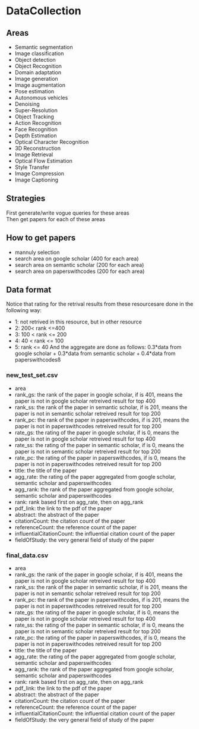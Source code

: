 # DataCollection
## Areas
* Semantic segmentation
* Image classification
* Object detection
* Object Recognition
* Domain adaptation
* Image generation
* Image augmentation
* Pose estimation
* Autonomous vehicles
* Denoising
* Super-Resolution
* Object Tracking
* Action Recognition
* Face Recognition
* Depth Estimation
* Optical Character Recognition
* 3D Reconstruction
* Image Retrieval
* Optical Flow Estimation
* Style Transfer
* Image Compression
* Image Captioning
## Strategies
First generate/write vogue queries for these areas\
Then get papers for each of these areas
## How to get papers
* mannuly selection
* search area on google scholar (400 for each area)
* search area on semantic scholar (200 for each area)
* search area on paperswithcodes (200 for each area)

## Data format
Notice that rating for the retrival results from these resourcesare done in the following way:
* 1: not retrived in this resource, but in other resource
* 2: 200< rank <=400
* 3: 100 < rank <= 200
* 4: 40 < rank <= 100
* 5: rank <= 40
And the aggregate are done as follows:
0.3\*data from google scholar + 0.3\*data from semantic scholar + 0.4*data from paperswithcodesß
### new_test_set.csv
* area
* rank_gs: the rank of the paper in google scholar, if is 401, means the paper is not in google scholar retreived result for top 400
* rank_ss: the rank of the paper in semantic scholar, if is 201, means the paper is not in semantic scholar retreived result for top 200
* rank_pc: the rank of the paper in paperswithcodes, if is 201, means the paper is not in paperswithcodes retreived result for top 200
* rate_gs: the rating of the paper in google scholar, if is 0, means the paper is not in google scholar retreived result for top 400
* rate_ss: the rating of the paper in semantic scholar, if is 0, means the paper is not in semantic scholar retreived result for top 200
* rate_pc: the rating of the paper in paperswithcodes, if is 0, means the paper is not in paperswithcodes retreived result for top 200
* title: the title of the paper
* agg_rate: the rating of the paper aggregated from google scholar, semantic scholar and paperswithcodes
* agg_rank: the rank of the paper aggregated from google scholar, semantic scholar and paperswithcodes
* rank: rank based first on agg_rate, then on agg_rank
* pdf_link: the link to the pdf of the paper
* abstract: the abstract of the paper
* citationCount: the citation count of the paper
* referenceCount: the reference count of the paper
* influentialCitationCount: the influential citation count of the paper
* fieldOfStudy: the very general field of study of the paper
### final_data.csv
* area
* rank_gs: the rank of the paper in google scholar, if is 401, means the paper is not in google scholar retreived result for top 400
* rank_ss: the rank of the paper in semantic scholar, if is 201, means the paper is not in semantic scholar retreived result for top 200
* rank_pc: the rank of the paper in paperswithcodes, if is 201, means the paper is not in paperswithcodes retreived result for top 200
* rate_gs: the rating of the paper in google scholar, if is 0, means the paper is not in google scholar retreived result for top 400
* rate_ss: the rating of the paper in semantic scholar, if is 0, means the paper is not in semantic scholar retreived result for top 200
* rate_pc: the rating of the paper in paperswithcodes, if is 0, means the paper is not in paperswithcodes retreived result for top 200
* title: the title of the paper
* agg_rate: the rating of the paper aggregated from google scholar, semantic scholar and paperswithcodes
* agg_rank: the rank of the paper aggregated from google scholar, semantic scholar and paperswithcodes
* rank: rank based first on agg_rate, then on agg_rank
* pdf_link: the link to the pdf of the paper
* abstract: the abstract of the paper
* citationCount: the citation count of the paper
* referenceCount: the reference count of the paper
* influentialCitationCount: the influential citation count of the paper
* fieldOfStudy: the very general field of study of the paper